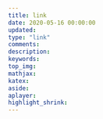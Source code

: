 ```yaml
---
title: link
date: 2020-05-16 00:00:00
updated:
type: "link"
comments:
description:
keywords:
top_img:
mathjax:
katex:
aside:
aplayer:
highlight_shrink:
---
```

